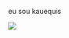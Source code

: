 eu sou kauequis

<!---
kauequis/kauequis is a ✨ special ✨ repository because its `README.md` (this file) appears on your GitHub profile.
You can click the Preview link to take a look at your changes.
--->
![](https://tenor.com/bHKMn.gif)
